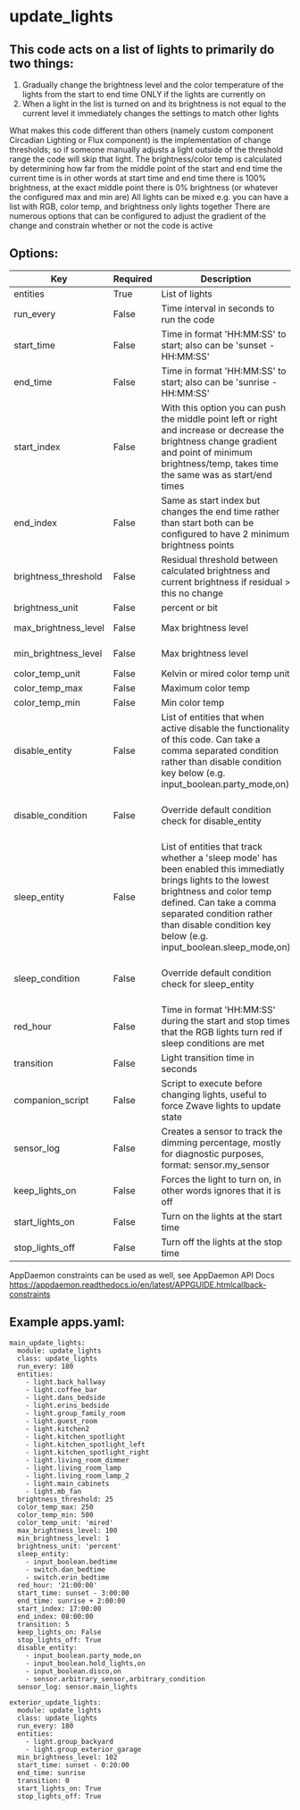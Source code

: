 # update_lights
## This code acts on a list of lights to primarily do two things: 

1) Gradually change the brightness level and the color temperature of the lights from the start to end time ONLY if the lights are currently on
2) When a light in the list is turned on and its brightness is not equal to the current level it immediately changes the settings to match other lights

What makes this code different than others (namely custom component Circadian Lighting or Flux component) is the implementation of change thresholds; 
so if someone manually adjusts a light outside of the threshold range the code will skip that light.
The brightness/color temp is calculated by determining how far from the middle point of the start and end time the current time is
in other words at start time and end time there is 100% brightness, at the exact middle point there is 0% brightness (or whatever the configured max and min are)
All lights can be mixed e.g. you can have a list with RGB, color temp, and brightness only lights together
There are numerous options that can be configured to adjust the gradient of the change and constrain whether or not the code is active

Options:
---

Key | Required | Description | Default | Unit
------------ | ------------- | ------------- | ------------- | -------------
entities | True | List of lights | None | List
run_every | False | Time interval in seconds to run the code | 60 | Seconds
start_time | False | Time in format 'HH:MM:SS' to start; also can be 'sunset - HH:MM:SS' | sunset | Time
end_time | False | Time in format 'HH:MM:SS' to start; also can be 'sunrise - HH:MM:SS' | sunrise | Time
start_index  | False | With this option you can push the middle point left or right and increase or decrease the brightness change gradient and point of minimum brightness/temp, takes time the same was as start/end times | None | Time
end_index | False | Same as start index but changes the end time rather than start both can be configured to have 2 minimum brightness points | None | Time
brightness_threshold | False | Residual threshold between calculated brightness and current brightness if residual > this no change | 255 or 100 | Bit or percent
brightness_unit | False | percent or bit | bit | None
max_brightness_level | False | Max brightness level | 255 or 100 | Bit or percent
min_brightness_level | False | Max brightness level | 3 or 1 | Bit or percent
color_temp_unit | False | Kelvin or mired color temp unit | kelvin | 
color_temp_max | False | Maximum color temp | 4000 | kelvin
color_temp_min | False | Min color temp | 2200 | kelvin
disable_entity | False | List of entities that when active disable the functionality of this code. Can take a comma separated condition rather than disable condition key below (e.g. input_boolean.party_mode,on) | None | List
disable_condition | False | Override default condition check for disable_entity | on, True, or Home | Boolean or string in list form
sleep_entity | False | List of entities that track whether a 'sleep mode' has been enabled this immediatly brings lights to the lowest brightness and color temp defined. Can take a comma separated condition rather than disable condition key below (e.g. input_boolean.sleep_mode,on) | None | List
sleep_condition | False | Override default condition check for sleep_entity | on, True, or Home | Boolean or string in list form
red_hour | False | Time in format 'HH:MM:SS' during the start and stop times that the RGB lights turn red if sleep conditions are met | None | Time
transition | False | Light transition time in seconds | 5 | Seconds
companion_script | False | Script to execute before changing lights, useful to force Zwave lights to update state | None | 
sensor_log | False | Creates a sensor to track the dimming percentage, mostly for diagnostic purposes, format: sensor.my_sensor | None | 
keep_lights_on | False | Forces the light to turn on, in other words ignores that it is off | False | Boolean
start_lights_on | False | Turn on the lights at the start time | False | Boolean
stop_lights_off | False | Turn off the lights at the stop time | False | Boolean

AppDaemon constraints can be used as well, see AppDaemon API Docs https://appdaemon.readthedocs.io/en/latest/APPGUIDE.htmlcallback-constraints

## Example apps.yaml:

```
main_update_lights:
  module: update_lights
  class: update_lights
  run_every: 180
  entities:
    - light.back_hallway
    - light.coffee_bar
    - light.dans_bedside
    - light.erins_bedside
    - light.group_family_room
    - light.guest_room
    - light.kitchen2
    - light.kitchen_spotlight
    - light.kitchen_spotlight_left
    - light.kitchen_spotlight_right
    - light.living_room_dimmer
    - light.living_room_lamp
    - light.living_room_lamp_2
    - light.main_cabinets
    - light.mb_fan
  brightness_threshold: 25
  color_temp_max: 250
  color_temp_min: 500
  color_temp_unit: 'mired'
  max_brightness_level: 100
  min_brightness_level: 1
  brightness_unit: 'percent'
  sleep_entity: 
    - input_boolean.bedtime
    - switch.dan_bedtime
    - switch.erin_bedtime
  red_hour: '21:00:00'
  start_time: sunset - 3:00:00
  end_time: sunrise + 2:00:00
  start_index: 17:00:00
  end_index: 08:00:00
  transition: 5
  keep_lights_on: False
  stop_lights_off: True
  disable_entity: 
    - input_boolean.party_mode,on
    - input_boolean.hold_lights,on
    - input_boolean.disco,on
    - sensor.arbitrary_sensor,arbitrary_condition
  sensor_log: sensor.main_lights
  
exterior_update_lights:
  module: update_lights
  class: update_lights
  run_every: 180
  entities:
    - light.group_backyard
    - light.group_exterior_garage
  min_brightness_level: 102
  start_time: sunset - 0:20:00
  end_time: sunrise
  transition: 0
  start_lights_on: True
  stop_lights_off: True
```
